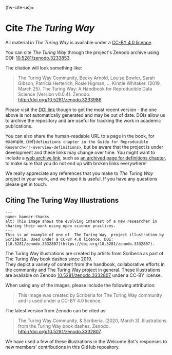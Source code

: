 (fw-cite-us)=
# Cite _The Turing Way_

All material in _The Turing Way_ is available under a [CC-BY 4.0 licence](https://github.com/the-turing-way/the-turing-way/blob/master/LICENSE.md).

You can cite _The Turing Way_ through the project's Zenodo archive using DOI: [10.5281/zenodo.3233853](https://doi.org/10.5281/zenodo.3233853).

The citation will look something like:

>  The Turing Way Community, Becky Arnold, Louise Bowler, Sarah Gibson, Patricia Herterich, Rosie Higman, … Kirstie Whitaker. (2019, March 25). The Turing Way: A Handbook for Reproducible Data Science (Version v0.0.4). Zenodo. http://doi.org/10.5281/zenodo.3233986

Please visit the [DOI link](https://doi.org/10.5281/zenodo.3233853) though to get the most recent version - the one above is not automatically generated and may be out of date.
DOIs allow us to archive the repository and are useful for tracking the work in academic publications.

You can also share the human-readable URL to a page in the book, for example, {ref}`definitions chapter in the Guide for Reproducible Research<rr-overview-definitions>`, but be aware that the project is under development and these links may change over time.
You might want to include a [web archive link](http://web.archive.org), such as [an archived page for definitions chapter](https://web.archive.org/web/20191030093753/https://the-turing-way.netlify.com/reproducibility/03/definitions.html), to make sure that you do not end up with broken links everywhere!

We really appreciate any references that you make to _The Turing Way_ project in your work, and we hope it is useful. 
If you have any questions please get in touch.

## Citing The Turing Way Illustrations

```{figure} ../figures/banner-thanks.jpg
---
name: banner-thanks
alt: This image shows the evolving interest of a new researcher in sharing their work using open science practices.
---
This is an example of one of _The Turing Way_ project illustration by Scriberia. Used under a CC-BY 4.0 licence. DOI: [10.5281/zenodo.3332807](https://doi.org/10.5281/zenodo.3332807).
```

The Turing Way illustrations are created by artists from Scriberia as part of The Turing Way book dashes since 2019.    
They depict a variety of content from the handbook, collaborative efforts in the community and The Turing Way project in general. 
These illustrations are available on Zenodo [10.5281/zenodo.3332807](10.5281/zenodo.3332807) under a CC-BY license.

When using any of the images, please include the following attribution:

> This image was created by Scriberia for The Turing Way community and is used under a CC-BY 4.0 licence.

The latest version from Zenodo can be cited as:

> The Turing Way Community, & Scriberia. (2020, March 3). Illustrations from the Turing Way book dashes. Zenodo. http://doi.org/10.5281/zenodo.3332807.

We have used a few of these illustrations in the Welcome Bot's responses to new members' contributions in this GitHub repository.